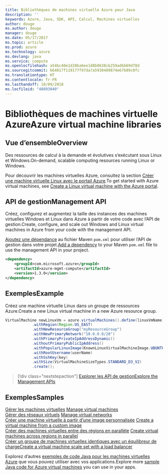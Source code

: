 ```yaml
---
title: Bibliothèques de machines virtuelle Azure pour Java
description: ''
keywords: Azure, Java, SDK, API, Calcul, Machines virtuelles
author: douge
ms.author: douge
manager: douge
ms.date: 05/17/2017
ms.topic: article
ms.prod: azure
ms.technology: azure
ms.devlang: java
ms.service: compute
ms.openlocfilehash: a54bc40e1d28ba6ee1d8b0638cb259adbb69d78d
ms.sourcegitcommit: b64017f119177f97da7a5930489874e67b09c0fc
ms.translationtype: HT
ms.contentlocale: fr-FR
ms.lasthandoff: 10/09/2018
ms.locfileid: "48893040"
---
```

# <a name="azure-virtual-machine-libraries"></a><span data-ttu-id="02d3d-103">Bibliothèques de machines virtuelle Azure</span><span class="sxs-lookup"><span data-stu-id="02d3d-103">Azure virtual machine libraries</span></span>

## <a name="overview"></a><span data-ttu-id="02d3d-104">Vue d’ensemble</span><span class="sxs-lookup"><span data-stu-id="02d3d-104">Overview</span></span>

<span data-ttu-id="02d3d-105">Des ressources de calcul à la demande et évolutives s’exécutant sous Linux et Windows.</span><span class="sxs-lookup"><span data-stu-id="02d3d-105">On-demand, scalable computing resources running Linux or Windows.</span></span>

<span data-ttu-id="02d3d-106">Pour découvrir les machines virtuelles Azure, consultez la section [Créer une machine virtuelle Linux avec le portail Azure](/azure/virtual-machines/linux/quick-create-portal).</span><span class="sxs-lookup"><span data-stu-id="02d3d-106">To get started with Azure virtual machines, see [Create a Linux virtual machine with the Azure portal](/azure/virtual-machines/linux/quick-create-portal).</span></span>

## <a name="management-api"></a><span data-ttu-id="02d3d-107">API de gestion</span><span class="sxs-lookup"><span data-stu-id="02d3d-107">Management API</span></span>

<span data-ttu-id="02d3d-108">Créez, configurez et augmentez la taille des instances des machines virtuelles Windows et Linux dans Azure à partir de votre code avec l’API de gestion.</span><span class="sxs-lookup"><span data-stu-id="02d3d-108">Create, configure, and scale out Windows and Linux virtual machines in Azure from your code with the management API.</span></span>

<span data-ttu-id="02d3d-109">[Ajoutez une dépendance](https://maven.apache.org/guides/getting-started/index.html#How_do_I_use_external_dependencies) au fichier Maven `pom.xml` pour utiliser l’API de gestion dans votre projet.</span><span class="sxs-lookup"><span data-stu-id="02d3d-109">[Add a dependency](https://maven.apache.org/guides/getting-started/index.html#How_do_I_use_external_dependencies) to your Maven `pom.xml` file to use the management API in your project.</span></span>  

```XML
<dependency>
    <groupId>com.microsoft.azure</groupId>
    <artifactId>azure-mgmt-compute</artifactId>
    <version>1.3.0</version>
</dependency>
```   


## <a name="example"></a><span data-ttu-id="02d3d-110">Exemples</span><span class="sxs-lookup"><span data-stu-id="02d3d-110">Example</span></span>

<span data-ttu-id="02d3d-111">Créez une machine virtuelle Linux dans un groupe de ressources Azure.</span><span class="sxs-lookup"><span data-stu-id="02d3d-111">Create a new Linux virtual machine in a new Azure resource group.</span></span>

```java
VirtualMachine newLinuxVm = azure.virtualMachines().define(linuxVmName)
            .withRegion(Region.US_EAST)
            .withNewResourceGroup("myResourceGroup")
            .withNewPrimaryNetwork("10.0.0.0/28")
            .withPrimaryPrivateIpAddressDynamic()
            .withoutPrimaryPublicIpAddress()
            .withPopularLinuxImage(KnownLinuxVirtualMachineImage.UBUNTU_SERVER_16_04_LTS)
            .withRootUsername(userName)
            .withSshKey(key)
            .withSize(VirtualMachineSizeTypes.STANDARD_D3_V2)
            .create();
```

> [!div class="nextstepaction"]
> [<span data-ttu-id="02d3d-112">Explorer les API de gestion</span><span class="sxs-lookup"><span data-stu-id="02d3d-112">Explore the Management APIs</span></span>](/java/api/overview/azure/virtualmachines/management)


## <a name="samples"></a><span data-ttu-id="02d3d-113">Exemples</span><span class="sxs-lookup"><span data-stu-id="02d3d-113">Samples</span></span>

<span data-ttu-id="02d3d-114">[Gérer les machines virtuelles][1] </span><span class="sxs-lookup"><span data-stu-id="02d3d-114">[Manage virtual machines][1] </span></span>  
<span data-ttu-id="02d3d-115">[Gérer des réseaux virtuels][6] </span><span class="sxs-lookup"><span data-stu-id="02d3d-115">[Manage virtual networks][6] </span></span>  
<span data-ttu-id="02d3d-116">[Créer une machine virtuelle à partir d’une image personnalisée][2] </span><span class="sxs-lookup"><span data-stu-id="02d3d-116">[Create a virtual machine from a custom image][2] </span></span>  
<span data-ttu-id="02d3d-117">[Créer des machines virtuelles entre des régions en parallèle][5]  </span><span class="sxs-lookup"><span data-stu-id="02d3d-117">[Create virtual machines across regions in parallel][5]  </span></span>  
<span data-ttu-id="02d3d-118">[Créer un groupe de machines virtuelles identiques avec un équilibreur de charge][7]</span><span class="sxs-lookup"><span data-stu-id="02d3d-118">[Create a virtual machine scale set with a load balancer][7]</span></span>    

[1]: ../docs-ref-conceptual/java-sdk-manage-virtual-machines.md
[2]: https://azure.microsoft.com/resources/samples/managed-disk-java-create-virtual-machine-using-custom-image/
[5]: ../docs-ref-conceptual/java-sdk-virtual-machines-in-parallel.md
[6]: ../docs-ref-conceptual/java-sdk-manage-virtual-networks.md
[7]: ../docs-ref-conceptual/java-sdk-manage-vm-scalesets.md

<span data-ttu-id="02d3d-119">Explorez d’autres [exemples de code Java pour les machines virtuelles Azure](https://azure.microsoft.com/resources/samples/?platform=java&term=VM) que vous pouvez utiliser avec vos applications.</span><span class="sxs-lookup"><span data-stu-id="02d3d-119">Explore more [sample Java code for Azure virtual machines](https://azure.microsoft.com/resources/samples/?platform=java&term=VM) you can use in your apps.</span></span>